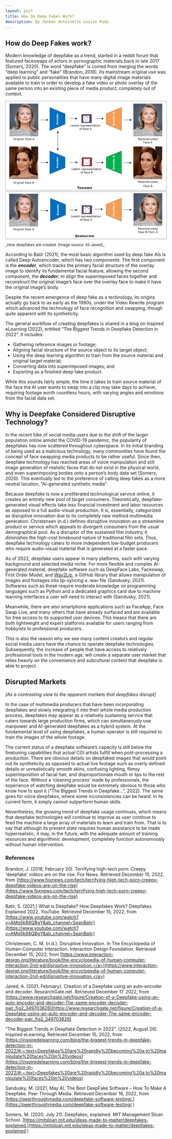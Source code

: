 ```yaml
---
layout: post
title: How Do Deep Fakes Work?
description: By Jeneen Antoinette Louise Puda
---
```


## How do Deep Fakes work?

Modern knowledge of deepfake as a trend, started in a reddit forum that featured faceswaps of actors in pornographic materials back in late 2017 (Somers, 2020). The word “deepfake” is coined from merging the words “deep learning” and “fake” (Brandon, 2018). Its mainstream original use was applied to public personalities that have many digital image materials available to train in order to develop a fake video or photo overlay of the same person into an existing piece of media product, completely out of context.

<img src="Creation-of-a-Deepfake-using-an-auto-encoder-and-decoder-The-same-encoder-decoder-pair.png">
<sub> _How deepfakes are created. (Image source: Ali Javed)_ </sub>

According to Batir (2021), the most basic algorithm used by deep fake AIs is called Deep Autoencoder, which has two components. The first component is the **_encoder_**, which tracks the primary facial structure of the overlay image to identify its fundamental facial feature, allowing the second component, the **_decoder_**, to align the superimposed faces together and reconstruct the original image’s face over the overlay face to make it have the original image’s body.
 
 Despite the recent emergence of deep fake as a technology, its origins actually go back to as early as the 1990s, under the Video Rewrite program which advanced the technology of face recognition and swapping, though quite apparent with its syntheticity.
 
The general workflow of creating deepfakes is shared in a blog on Inspired eLearning (2022), entitled “The Biggest Trends in Deepfake Detection in 2022”. It includes:
- Gathering reference images or footage;
- Aligning facial structure of the source object to its target object;
- Using the deep learning algorithm to train from the source material and original target material;
- Converting data into superimposed images; and
- Exporting as a finished deep fake product.
 
 While this sounds fairly simple, the time it takes to train source material of the face the AI user wants to swap into a clip may take days to achieve, requiring footage worth countless hours, with varying angles and emotions from the facial data set.
 
## Why is Deepfake Considered Disruptive Technology?
 
In the recent hike of social media users due to the shift of the larger population online amidst the COVID-19 pandemic, the popularity of deepfakes has now scattered throughout cyberspace. In its initial branding of being used as a malicious technology, many communities have found the concept of face swapping media products to be rather useful. Since then, deepfake technology has reached areas of voice manipulation and still image generation of realistic faces that do not exist in the physical world, and even superimposing bodies onto a person’s body data set (Somers, 2020). This eventually led to the preference of calling deep fakes as a more neutral locution, “AI-generated synthetic media”.

Because deepfake is now a proliferated technological service online, it creates an entirely new pool of target consumers. Theoretically, deepfake-generated visual 
effects take less financial investment and labor resources as opposed to a full audio-visual production. It is, essentially, categorized as disruptive innovation due to its completely new method multimedia generation. Christensen (n.d.) defines disruptive innovation as a streamline product or service which appeals to divergent consumers from the usual demographical pool. As a disruptor of the sustained film industry, it diminishes the high-cost timebound nature of traditional film sets. Thus, deepfake technology caters to more independent low-budget producers who require audio-visual material that is generated at a faster pace.

As of 2022, deepfake users appear in many platforms, each with varying background and selected media niche. For more flexible and complex AI-generated material, deepfake software such as DeepFace Labs, Faceswap, First Order Model, and [Wav2Lip](https://github.com/Rudrabha/Wav2Lip), a GitHub library that allows manipulation 
of images and footages into lip-syncing a .wav file (Sandusky, 2021). Softwares such as these require moderate knowledge on programming languages such as Python and a dedicated graphics card due to machine learning interfaces a user will need to interact with (Sandusky, 2021).

Meanwhile, there are also smartphone applications such as FaceApp, Face Swap Live, and many others that have already surfaced and are available for free access to its supported user devices. This means that there are both lightweight and expert platforms available for users ranging from hobbyists to professional producers.

This is also the reason why we see many content creators and regular social media users have the chance to operate deepfake technologies. Subsequently, the increase of people that have access to relatively professional tools in the modern age, will create a separate user market that relies heavily on the convenience and subcultural content that deepfake is able to project.

## Disrupted Markets

*[As a contrasting view to the apparent markets that deepfakes disrupt]*

In the case of multimedia producers that have been incorporating deepfakes and slowly integrating it into their whole media production process, deepfakes may appear as a relatively sustaining service that caters towards large production firms, which can simultaneously use manpower and AI-generated deepfakes as a hybrid system. At the fundamental level of using deepfakes, a human operator is still required to train the images of the whole footage.

The current status of a deepfake software’s capacity is still below the finetuning capabilities that actual CGI artists fulfill when post-processing a production. There are obvious details on deepfaked images that would point out its syntheticity as opposed to actual live footage such as overly defined details or unrealistically smooth skins, confusing lighting, flimsy superimposition of facial hair, and disproportionate mouth or lips to the rest of the face. Without a ‘cleaning process’ made by professionals, the experience of watching deepfake would be extremely obvious to those who know how to spot it (“The Biggest Trends in Deepfake…”, 2022). The same goes for voice deepfakes, where some inconsistencies can be heard. In its current form, it simply cannot outperform human skills.

Nevertheless, the growing trend of deepfake usage continues, which means that deepfake technologies will continue to improve as user continue to feed the machine a large array of materials to learn and train from. That is to say that although its present state requires human assistance to be made hyperrealistic, it may, in the future, with the adequate amount of training resources and algorithmic development, completely function autonomously without human intervention.

### References

Brandon, J. (2018, February 20). Terrifying high-tech porn: Creepy 'deepfake' videos are on the rise. Fox News. Retrieved December 15, 2022, from [https://www.foxnews.com/tech/terrifying-high-tech-porn-creepy-deepfake-videos-are-on-the-rise](https://www.foxnews.com/tech/terrifying-high-tech-porn-creepy-deepfake-videos-are-on-the-rise)

Batir, S. (2021,) What is Deepfake? How Deepfakes Work? Deepfakes Explained 2022. YouTube. Retrieved December 15, 2022, from [https://www.youtube.com/watch?v=AMq5k88QBgY&ab_channel=SeanBatir](https://www.youtube.com/watch?v=AMq5k88QBgY&ab_channel=SeanBatir)

Christensen, C. M. (n.d.). Disruptive Innovation. In The Encyclopedia of Human-Computer Interaction. Interaction Design Foundation. Retrieved December 15, 2022, from [https://www.interaction-design.org/literature/book/the-encyclopedia-of-human-computer-interaction-2nd-ed/disruptive-innovation.</a>](https://www.interaction-design.org/literature/book/the-encyclopedia-of-human-computer-interaction-2nd-ed/disruptive-innovation.</a>)

Javed, A. (2021, February). Creation of a Deepfake using an auto-encoder and decoder. ResearchGate.net. Retrieved December 17. 2022, from [https://www.researchgate.net/figure/Creation-of-a-Deepfake-using-an-auto-encoder-and-decoder-The-same-encoder-decoder-pair_fig2_349703826](https://www.researchgate.net/figure/Creation-of-a-Deepfake-using-an-auto-encoder-and-decoder-The-same-encoder-decoder-pair_fig2_349703826)

“The Biggest Trends in Deepfake Detection in 2022”. (2022, August 26). Inspired eLearning. Retrieved December 15, 2022, from [https://inspiredelearning.com/blog/the-biggest-trends-in-deepfake-detection-in-2022/#:~:text=Deepfakes%20are%20rapidly%20becoming%20a,to%20manipulate%20faces%20in%20videos](https://inspiredelearning.com/blog/the-biggest-trends-in-deepfake-detection-in-2022/#:~:text=Deepfakes%20are%20rapidly%20becoming%20a,to%20manipulate%20faces%20in%20videos)

Sandusky, M. (2021, May 4). The Best DeepFake Software – How To Make A Deepfake. Peer Through Media. Retrieved December 16, 2022, from [https://peerthroughmedia.com/deepfake-software-testing/.](https://peerthroughmedia.com/deepfake-software-testing/.)

Somers, M. (2020, July 21). Deepfakes, explained. MIT Management Sloan School. [https://mitsloan.mit.edu/ideas-made-to-matter/deepfakes-explained.](https://mitsloan.mit.edu/ideas-made-to-matter/deepfakes-explained.)
